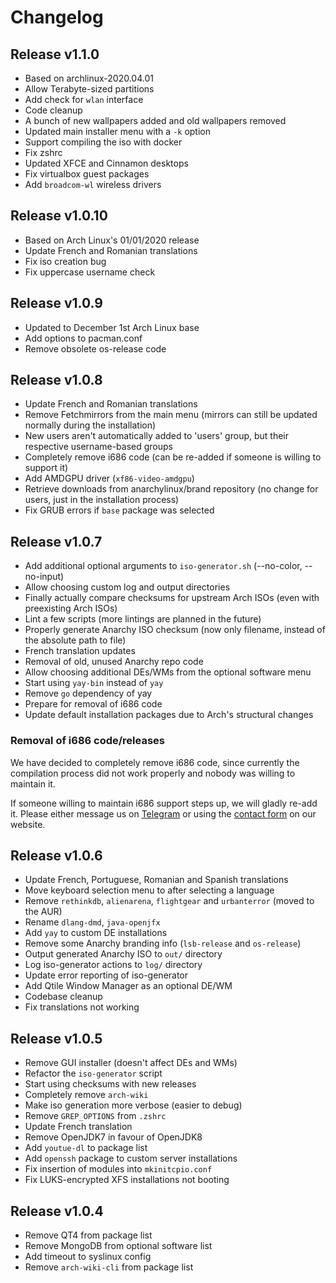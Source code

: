# Changelog

## Release v1.1.0

* Based on archlinux-2020.04.01
* Allow Terabyte-sized partitions
* Add check for `wlan` interface
* Code cleanup
* A bunch of new wallpapers added and old wallpapers removed
* Updated main installer menu with a `-k` option
* Support compiling the iso with docker
* Fix zshrc
* Updated XFCE and Cinnamon desktops
* Fix virtualbox guest packages
* Add `broadcom-wl` wireless drivers

## Release v1.0.10

* Based on Arch Linux's 01/01/2020 release
* Update French and Romanian translations
* Fix iso creation bug
* Fix uppercase username check

## Release v1.0.9

* Updated to December 1st Arch Linux base
* Add options to pacman.conf
* Remove obsolete os-release code

## Release v1.0.8

* Update French and Romanian translations
* Remove Fetchmirrors from the main menu (mirrors can still be updated
normally during the installation)
* New users aren't automatically added to 'users' group, but their respective
username-based groups
* Completely remove i686 code (can be re-added if someone is willing to
support it)
* Add AMDGPU driver (`xf86-video-amdgpu`)
* Retrieve downloads from anarchylinux/brand repository (no change for users,
just in the installation process)
* Fix GRUB errors if `base` package was selected

## Release v1.0.7

* Add additional optional arguments to `iso-generator.sh`
(--no-color, --no-input)
* Allow choosing custom log and output directories
* Finally actually compare checksums for upstream Arch ISOs
(even with preexisting Arch ISOs)
* Lint a few scripts (more lintings are planned in the future)
* Properly generate Anarchy ISO checksum (now only filename,
instead of the absolute path to file)
* French translation updates
* Removal of old, unused Anarchy repo code
* Allow choosing additional DEs/WMs from the optional software menu
* Start using `yay-bin` instead of `yay`
* Remove `go` dependency of yay
* Prepare for removal of i686 code
* Update default installation packages due to Arch's structural changes

### Removal of i686 code/releases

We have decided to completely remove i686 code, since currently the compilation
process did not work properly and nobody was willing to maintain it.

If someone willing to maintain i686 support steps up, we will gladly re-add it.
Please either message us on [Telegram](https://t.me/anarchy_linux)
or using the [contact form](https://www.anarchylinux.org/contact.html)
on our website.

## Release v1.0.6

* Update French, Portuguese, Romanian and Spanish translations
* Move keyboard selection menu to after selecting a language
* Remove `rethinkdb`, `alienarena`, `flightgear` and `urbanterror`
(moved to the AUR)
* Rename `dlang-dmd`, `java-openjfx`
* Add `yay` to custom DE installations
* Remove some Anarchy branding info (`lsb-release` and `os-release`)
* Output generated Anarchy ISO to `out/` directory
* Log iso-generator actions to `log/` directory
* Update error reporting of iso-generator
* Add Qtile Window Manager as an optional DE/WM
* Codebase cleanup
* Fix translations not working

## Release v1.0.5

* Remove GUI installer (doesn't affect DEs and WMs)
* Refactor the `iso-generator` script
* Start using checksums with new releases
* Completely remove `arch-wiki`
* Make iso generation more verbose (easier to debug)
* Remove `GREP_OPTIONS` from `.zshrc`
* Update French translation
* Remove OpenJDK7 in favour of OpenJDK8
* Add `youtue-dl` to package list
* Add `openssh` package to custom server installations
* Fix insertion of modules into `mkinitcpio.conf`
* Fix LUKS-encrypted XFS installations not booting

## Release v1.0.4

* Remove QT4 from package list
* Remove MongoDB from optional software list
* Add timeout to syslinux config
* Remove `arch-wiki-cli` from package list
